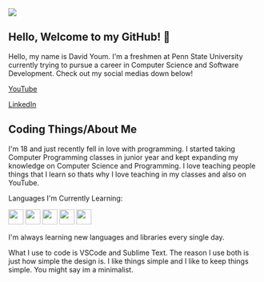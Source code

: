 <img src="https://i.imgur.com/tkV91rV.png"/>


## Hello, Welcome to my GitHub! 👋

Hello, my name is David Youm. I'm a freshmen at Penn State University currently trying to pursue a career in Computer Science and Software Development. Check out my social medias down below!

[YouTube](https://www.youtube.com/c/DavidYoum)

[LinkedIn](https://www.linkedin.com/in/davidyoum/)

## Coding Things/About Me

I'm 18 and just recently fell in love with programming. I started taking Computer Programming classes in junior year and kept expanding my knowledge on Computer Science and Programming. I love teaching people things that I learn so thats why I love teaching in my classes and also on YouTube.

Languages I'm Currently Learning:

<img src="https://cdn.jsdelivr.net/gh/devicons/devicon/icons/java/java-original-wordmark.svg" width = 30/> <img src="https://cdn.jsdelivr.net/gh/devicons/devicon/icons/cplusplus/cplusplus-original.svg" width = 30/>
<img src="https://cdn.jsdelivr.net/gh/devicons/devicon/icons/python/python-original.svg" width = 30/>
<img src="https://cdn.jsdelivr.net/gh/devicons/devicon/icons/ocaml/ocaml-original.svg" width = 30/>
<img src="https://cdn.jsdelivr.net/gh/devicons/devicon/icons/html5/html5-original.svg" width = 30/>

I'm always learning new languages and libraries every single day.

What I use to code is VSCode and Sublime Text. The reason I use both is just how simple the design is. I like things simple and I like to keep things simple. You might say im a minimalist.


